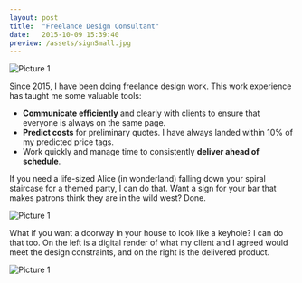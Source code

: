 ```yaml
---
layout: post
title:  "Freelance Design Consultant"
date:   2015-10-09 15:39:40
preview: /assets/signSmall.jpg
---
```


![Picture 1]({{"/assets/aliceLarge.jpg"|absolute_url}})

Since 2015, I have been doing freelance design work. This work experience has taught me some valuable tools:
- __Communicate efficiently__ and clearly with clients to ensure that everyone is always on the same page.
- __Predict costs__ for preliminary quotes. I have always landed within 10% of my predicted price tags.
- Work quickly and manage time to consistently __deliver ahead of schedule__.

If you need a life-sized Alice (in wonderland) falling down your spiral staircase for a themed party, I can do that. Want a sign for your bar that makes patrons think they are in the wild west? Done. 

![Picture 1]({{"/assets/saloonSign.jpg"|absolute_url}})

What if you want a doorway in your house to look like a keyhole? I can do that too. On the left is a digital render of what my client and I agreed would meet the design constraints, and on the right is the delivered product.

![Picture 1]({{"/assets/keyhole.PNG"|absolute_url}})
